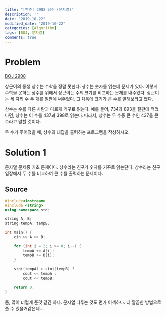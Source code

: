 ```yaml
---
title: "[백준] 2908 상수 (문자열)"
description: ''
date: "2019-10-22"
modified_date: "2019-10-22"
categories: [Algorithm]
tags: [BOJ, 문자열]
comments: true
---
```


# Problem

[BOJ 2908](https://www.acmicpc.net/problem/2908)

상근이의 동생 상수는 수학을 정말 못한다. 상수는 숫자를 읽는데 문제가 있다. 이렇게 수학을 못하는 상수를 위해서 상근이는 수의 크기를 비교하는 문제를 내주었다. 상근이는 세 자리 수 두 개를 칠판에 써주었다. 그 다음에 크기가 큰 수를 말해보라고 했다.

상수는 수를 다른 사람과 다르게 거꾸로 읽는다. 예를 들어, 734과 893을 칠판에 적었다면, 상수는 이 수를 437과 398로 읽는다. 따라서, 상수는 두 수중 큰 수인 437을 큰 수라고 말할 것이다.

두 수가 주어졌을 때, 상수의 대답을 출력하는 프로그램을 작성하시오.

# Solution 1

문자열 문제중 기초 문제이다. 상수라는 친구가 숫자를 거꾸로 읽는단다. 상수라는 친구 입장에서 두 수를 비교하여 큰 수를 출력하는 문제이다.

## Source

```cpp
#include<iostream>
#include <string>
using namespace std;

string A, B;
string tempA, tempB;

int main() {
	cin >> A >> B;

	for (int i = 2; i >= 0; i--) {
		tempA += A[i];
		tempB += B[i];
	}

	stoi(tempA) > stoi(tempB) ?
		cout << tempA :
		cout << tempB;

	return 0;
}
```

좀, 많이 더럽게 푼것 같긴 하다. 문자열 다루는 것도 먼가 어색하다. 더 깔끔한 방법으로 풀 수 있을거같은데...
